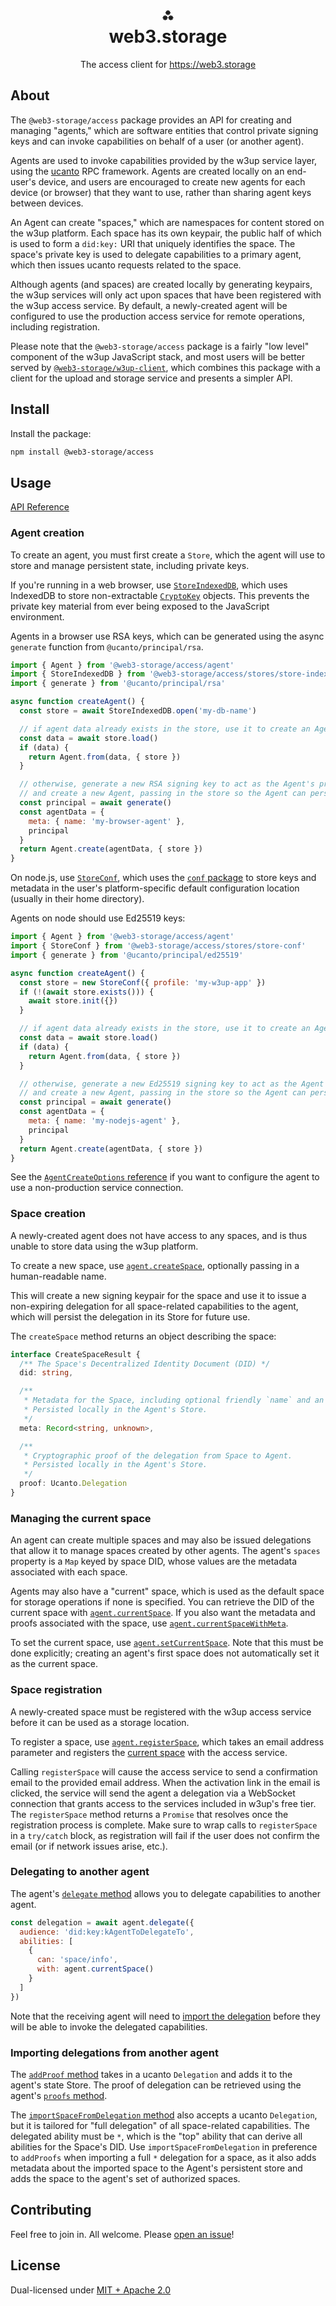 <h1 align="center">⁂<br/>web3.storage</h1>
<p align="center">The access client for <a href="https://web3.storage">https://web3.storage</a></p>

## About

The `@web3-storage/access` package provides an API for creating and managing "agents," which are software entities that control private signing keys and can invoke capabilities on behalf of a user (or another agent).

Agents are used to invoke capabilities provided by the w3up service layer, using the [ucanto](https://github.com/storacha/ucanto) RPC framework. Agents are created locally on an end-user's device, and users are encouraged to create new agents for each device (or browser) that they want to use, rather than sharing agent keys between devices.

An Agent can create "spaces," which are namespaces for content stored on the w3up platform. Each space has its own keypair, the public half of which is used to form a `did:key:` URI that uniquely identifies the space. The space's private key is used to delegate capabilities to a primary agent, which then issues ucanto requests related to the space.

Although agents (and spaces) are created locally by generating keypairs, the w3up services will only act upon spaces that have been registered with the w3up access service. By default, a newly-created agent will be configured to use the production access service for remote operations, including registration.

Please note that the `@web3-storage/access` package is a fairly "low level" component of the w3up JavaScript stack, and most users will be better served by [`@web3-storage/w3up-client`](https://github.com/storacha/w3up-client), which combines this package with a client for the upload and storage service and presents a simpler API.

## Install

Install the package:

```bash
npm install @web3-storage/access
```

## Usage

[API Reference](https://web3-storage.github.io/w3up/modules/_web3_storage_access.html)

### Agent creation

To create an agent, you must first create a `Store`, which the agent will use to store and manage persistent state, including private keys.

If you're running in a web browser, use [`StoreIndexedDB`](https://web3-storage.github.io/w3up/classes/_web3_storage_access.StoreIndexedDB.html), which uses IndexedDB to store non-extractable [`CryptoKey`](https://www.w3.org/TR/WebCryptoAPI/#dfn-CryptoKey) objects. This prevents the private key material from ever being exposed to the JavaScript environment.

Agents in a browser use RSA keys, which can be generated using the async `generate` function from `@ucanto/principal/rsa`.

```js
import { Agent } from '@web3-storage/access/agent'
import { StoreIndexedDB } from '@web3-storage/access/stores/store-indexeddb'
import { generate } from '@ucanto/principal/rsa'

async function createAgent() {
  const store = await StoreIndexedDB.open('my-db-name')

  // if agent data already exists in the store, use it to create an Agent.
  const data = await store.load()
  if (data) {
    return Agent.from(data, { store })
  }

  // otherwise, generate a new RSA signing key to act as the Agent's principal
  // and create a new Agent, passing in the store so the Agent can persist its state
  const principal = await generate()
  const agentData = {
    meta: { name: 'my-browser-agent' },
    principal
  }
  return Agent.create(agentData, { store })
}
```

On node.js, use [`StoreConf`](https://web3-storage.github.io/w3up/classes/_web3_storage_access.StoreConf.html), which uses the [`conf` package](https://www.npmjs.com/package/conf) to store keys and metadata in the user's platform-specific default configuration location (usually in their home directory).

Agents on node should use Ed25519 keys:

```js
import { Agent } from '@web3-storage/access/agent'
import { StoreConf } from '@web3-storage/access/stores/store-conf'
import { generate } from '@ucanto/principal/ed25519'

async function createAgent() {
  const store = new StoreConf({ profile: 'my-w3up-app' })
  if (!(await store.exists())) {
    await store.init({})
  }

  // if agent data already exists in the store, use it to create an Agent.
  const data = await store.load()
  if (data) {
    return Agent.from(data, { store })
  }

  // otherwise, generate a new Ed25519 signing key to act as the Agent's principal
  // and create a new Agent, passing in the store so the Agent can persist its state
  const principal = await generate()
  const agentData = {
    meta: { name: 'my-nodejs-agent' },
    principal
  }
  return Agent.create(agentData, { store })
}

```

See the [`AgentCreateOptions` reference](https://web3-storage.github.io/w3up/interfaces/_web3_storage_access._internal_.AgentCreateOptions.html) if you want to configure the agent to use a non-production service connection.

### Space creation

A newly-created agent does not have access to any spaces, and is thus unable to store data using the w3up platform.

To create a new space, use [`agent.createSpace`](https://web3-storage.github.io/w3up/classes/_web3_storage_access.Agent.html#createSpace), optionally passing in a human-readable name.

This will create a new signing keypair for the space and use it to issue a non-expiring delegation for all space-related capabilities to the agent, which will persist the delegation in its Store for future use.

The `createSpace` method returns an object describing the space:

```ts
interface CreateSpaceResult {
  /** The Space's Decentralized Identity Document (DID) */
  did: string,

  /** 
   * Metadata for the Space, including optional friendly `name` and an `isRegistered` flag.
   * Persisted locally in the Agent's Store.
   */
  meta: Record<string, unknown>,

  /**
   * Cryptographic proof of the delegation from Space to Agent.
   * Persisted locally in the Agent's Store.
   */
  proof: Ucanto.Delegation
}
```

### Managing the current space

An agent can create multiple spaces and may also be issued delegations that allow it to manage spaces created by other agents. The agent's `spaces` property is a `Map` keyed by space DID, whose values are the metadata associated with each space.

Agents may also have a "current" space, which is used as the default space for storage operations if none is specified. You can retrieve the DID of the current space with [`agent.currentSpace`](https://web3-storage.github.io/w3up/classes/_web3_storage_access.Agent.html#currentSpace). If you also want the metadata and proofs associated with the space, use [`agent.currentSpaceWithMeta`](https://web3-storage.github.io/w3up/classes/_web3_storage_access.Agent.html#currentSpaceWithMeta).

To set the current space, use [`agent.setCurrentSpace`](https://web3-storage.github.io/w3up/classes/_web3_storage_access.Agent.html#setCurrentSpace). Note that this must be done explicitly; creating an agent's first space does not automatically set it as the current space.

### Space registration

A newly-created space must be registered with the w3up access service before it can be used as a storage location.

To register a space, use [`agent.registerSpace`](https://web3-storage.github.io/w3up/classes/_web3_storage_access.Agent.html#registerSpace), which takes an email address parameter and registers the [current space](#managing-the-current-space) with the access service.

Calling `registerSpace` will cause the access service to send a confirmation email to the provided email address. When the activation link in the email is clicked, the service will send the agent a delegation via a WebSocket connection that grants access to the services included in w3up's free tier. The `registerSpace` method returns a `Promise` that resolves once the registration process is complete. Make sure to wrap calls to `registerSpace` in a `try/catch` block, as registration will fail if the user does not confirm the email (or if network issues arise, etc.).

### Delegating to another agent

The agent's [`delegate` method](https://web3-storage.github.io/w3up/classes/_web3_storage_access.Agent.html#delegate) allows you to delegate capabilities to another agent.

```js
const delegation = await agent.delegate({
  audience: 'did:key:kAgentToDelegateTo',
  abilities: [
    {
      can: 'space/info',
      with: agent.currentSpace()
    }
  ]
})
```

Note that the receiving agent will need to [import the delegation](#importing-delegations-from-another-agent) before they will be able to invoke the delegated capabilities.

### Importing delegations from another agent

The [`addProof` method](https://web3-storage.github.io/w3up/classes/_web3_storage_access.Agent.html#addProof) takes in a ucanto `Delegation` and adds it to the agent's state Store. The proof of delegation can be retrieved using the agent's [`proofs` method](https://web3-storage.github.io/w3up/classes/_web3_storage_access.Agent.html#proofs).

The [`importSpaceFromDelegation` method](https://web3-storage.github.io/w3up/classes/_web3_storage_access.Agent.html#importSpaceFromDelegation) also accepts a ucanto `Delegation`, but it is tailored for "full delegation" of all space-related capabilities. The delegated ability must be `*`, which is the "top" ability that can derive all abilities for the Space's DID. Use `importSpaceFromDelegation` in preference to `addProofs` when importing a full `*` delegation for a space, as it also adds metadata about the imported space to the Agent's persistent store and adds the space to the agent's set of authorized spaces.

## Contributing

Feel free to join in. All welcome. Please [open an issue](https://github.com/storacha/w3up/issues)!

## License

Dual-licensed under [MIT + Apache 2.0](https://github.com/storacha/w3up/blob/main/license.md)

